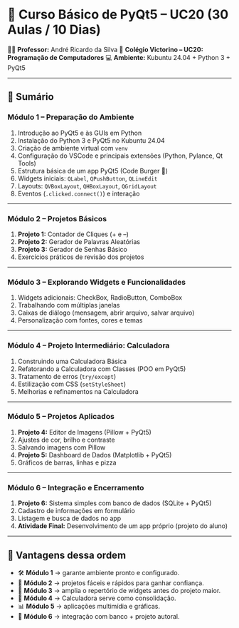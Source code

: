 # 📘 Curso Básico de PyQt5 – UC20 (30 Aulas / 10 Dias)

👨‍🏫 **Professor:** André Ricardo da Silva
 🏫 **Colégio Victorino – UC20: Programação de Computadores**
 💻 **Ambiente:** Kubuntu 24.04 + Python 3 + PyQt5

------

## 📑 Sumário

### **Módulo 1 – Preparação do Ambiente**

1. Introdução ao PyQt5 e às GUIs em Python
2. Instalação do Python 3 e PyQt5 no Kubuntu 24.04
3. Criação de ambiente virtual com `venv`
4. Configuração do VSCode e principais extensões (Python, Pylance, Qt Tools)
5. Estrutura básica de um app PyQt5 (Code Burger 🍔)
6. Widgets iniciais: `QLabel`, `QPushButton`, `QLineEdit`
7. Layouts: `QVBoxLayout`, `QHBoxLayout`, `QGridLayout`
8. Eventos (`.clicked.connect()`) e interação

------

### **Módulo 2 – Projetos Básicos**

1. **Projeto 1:** Contador de Cliques (+ e –)
2. **Projeto 2:** Gerador de Palavras Aleatórias
3. **Projeto 3:** Gerador de Senhas Básico
4. Exercícios práticos de revisão dos projetos

------

### **Módulo 3 – Explorando Widgets e Funcionalidades**

1. Widgets adicionais: CheckBox, RadioButton, ComboBox
2. Trabalhando com múltiplas janelas
3. Caixas de diálogo (mensagem, abrir arquivo, salvar arquivo)
4. Personalização com fontes, cores e temas

------

### **Módulo 4 – Projeto Intermediário: Calculadora**

1. Construindo uma Calculadora Básica
2. Refatorando a Calculadora com Classes (POO em PyQt5)
3. Tratamento de erros (`try/except`)
4. Estilização com CSS (`setStyleSheet`)
5. Melhorias e refinamentos na Calculadora

------

### **Módulo 5 – Projetos Aplicados**

1. **Projeto 4:** Editor de Imagens (Pillow + PyQt5)
2. Ajustes de cor, brilho e contraste
3. Salvando imagens com Pillow
4. **Projeto 5:** Dashboard de Dados (Matplotlib + PyQt5)
5. Gráficos de barras, linhas e pizza

------

### **Módulo 6 – Integração e Encerramento**

1. **Projeto 6:** Sistema simples com banco de dados (SQLite + PyQt5)
2. Cadastro de informações em formulário
3. Listagem e busca de dados no app
4. **Atividade Final:** Desenvolvimento de um app próprio (projeto do aluno)

------

## 🚀 Vantagens dessa ordem

- 🛠️ **Módulo 1** → garante ambiente pronto e configurado.
- 🧩 **Módulo 2** → projetos fáceis e rápidos para ganhar confiança.
- 🎨 **Módulo 3** → amplia o repertório de widgets antes do projeto maior.
- 🧮 **Módulo 4** → Calculadora serve como consolidação.
- 📊 **Módulo 5** → aplicações multimídia e gráficas.
- 🏁 **Módulo 6** → integração com banco + projeto autoral.

